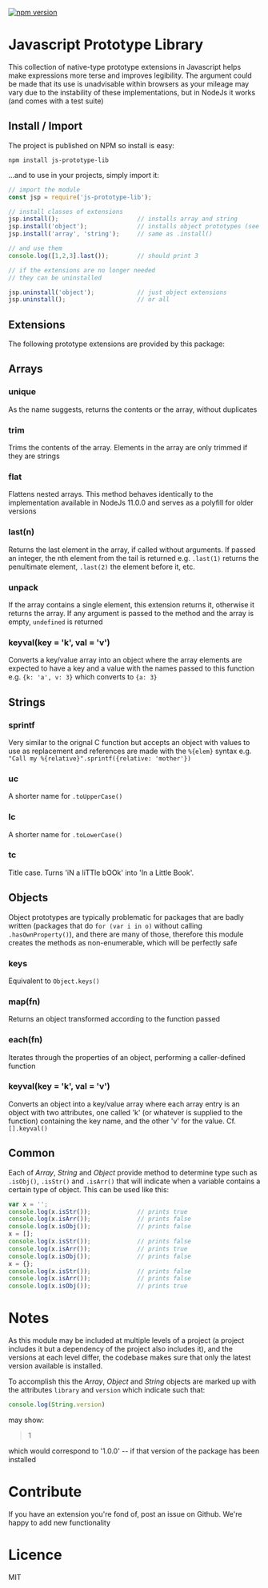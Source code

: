 [![npm version](https://badge.fury.io/js/js-prototypes.svg)](https://badge.fury.io/js/js-prototypes)

# Javascript Prototype Library

This collection of native-type prototype extensions in Javascript helps make expressions 
more terse and improves legibility.  The argument could be made that its use is unadvisable
within browsers as your mileage may vary due to the instability of these implementations,
but in NodeJs it works (and comes with a test suite)

## Install / Import
The project is published on NPM so install is easy:
```
npm install js-prototype-lib
```
...and to use in your projects, simply import it:
```js
// import the module
const jsp = require('js-prototype-lib');

// install classes of extensions
jsp.install();                      // installs array and string
jsp.install('object');              // installs object prototypes (see warnings)
jsp.install('array', 'string');     // same as .install()

// and use them
console.log([1,2,3].last());        // should print 3

// if the extensions are no longer needed
// they can be uninstalled

jsp.uninstall('object');            // just object extensions
jsp.uninstall();                    // or all
```

## Extensions

The following prototype extensions are provided by this package:

## Arrays

   ### unique
   
   As the name suggests, returns the contents or the array, without duplicates
   
   ### trim
   
   Trims the contents of the array.  Elements in the array are only trimmed if they are strings
   
   ### flat
   
   Flattens nested arrays.  This method behaves identically to the implementation available 
   in NodeJs 11.0.0 and serves as a polyfill for older versions
   
   ### last(n)
   
   Returns the last element in the array, if called without arguments.  If passed an
   integer, the nth element from the tail is returned e.g. `.last(1)` returns the penultimate
   element, `.last(2)` the element before it, etc.
   
   ### unpack
   
   If the array contains a single element, this extension returns it, otherwise it returns
   the array.  If any argument is passed to the method and the array is empty, `undefined`
   is returned

   ### keyval(key = 'k', val = 'v')

   Converts a key/value array into an object where the array elements are expected to have
   a key and a value with the names passed to this function e.g. `{k: 'a', v: 3}` which 
   converts to `{a: 3}`
   
## Strings

  ### sprintf
  
  Very similar to the orignal C function but accepts an object with values to use as replacement
  and references are made with the `%{elem}` syntax
  e.g. `"Call my %{relative}".sprintf({relative: 'mother'})`
  
  ### uc

  A shorter name for `.toUpperCase()`
  
  ### lc
  
  A shorter name for `.toLowerCase()`

  ### tc

  Title case.  Turns 'iN a liTTle bOOk' into 'In a Little Book'.
  
## Objects

Object prototypes are typically problematic for packages that are badly written (packages that do 
`for (var i in o)` without calling `.hasOwnProperty()`), and there are many of those, therefore 
this module creates the methods as non-enumerable, which will be perfectly safe

  ### keys
  
  Equivalent to `Object.keys()`
  
  ### map(fn)
  
  Returns an object transformed according to the function passed
  
  ### each(fn)
  
  Iterates through the properties of an object, performing a caller-defined function

  ### keyval(key = 'k', val = 'v')

  Converts an object into a key/value array where each array entry is an object with two
  attributes, one called 'k' (or whatever is supplied to the function) containing the key
  name, and the other 'v' for the value.  Cf. `[].keyval()`
  
## Common

Each of *Array*, *String* and *Object* provide method to determine type such as `.isObj()`,
`.isStr()` and `.isArr()` that will indicate when a variable contains a certain type of object.
This can be used like this:
```js
var x = '';
console.log(x.isStr());             // prints true
console.log(x.isArr());             // prints false
console.log(x.isObj());             // prints false
x = [];
console.log(x.isStr());             // prints false
console.log(x.isArr());             // prints true
console.log(x.isObj());             // prints false
x = {};
console.log(x.isStr());             // prints false
console.log(x.isArr());             // prints false
console.log(x.isObj());             // prints true
```

# Notes

As this module may be included at multiple levels of a project (a project includes it but a dependency
of the project also includes it), and the versions at each level differ, the codebase makes sure that
only the latest version available is installed.

To accomplish this the *Array*, *Object* and *String* objects are marked up with the attributes `library`
and `version` which indicate such that:

```js
console.log(String.version)
```
may show:

> 1

which would correspond to '1.0.0' -- if that version of the package has been installed

# Contribute

If you have an extension you're fond of, post an issue on Github.  We're happy to add new functionality

# Licence

MIT
